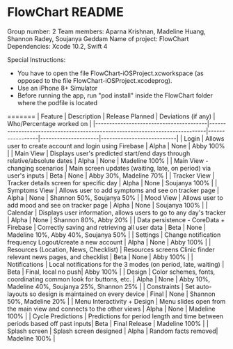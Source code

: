 # FlowChart README
Group number: 2
Team members: Aparna Krishnan, Madeline Huang, Shannon Radey, Soujanya Geddam
Name of project: FlowChart
Dependencies: Xcode 10.2, Swift 4

Special Instructions:
* You have to open the file FlowChart-iOSProject.xcworkspace (as opposed to the file
FlowChart-iOSProject.xcodeprog).
* Use an iPhone 8+ Simulator
* Before running the app, run "pod install" inside the FlowChart folder
where the podfile is located

=======
| Feature                                | Description                                                                 | Release Planned | Deviations (if any) | Who/Percentage worked on  |
|----------------------------------------|-----------------------------------------------------------------------------|-----------------|---------------------|---------------------------|
| Login                                  | Allows user to create account and login using Firebase                      | Alpha           | None                | Abby 100%                 |
| Main View                              | Displays user's predicted start/end days through relative/absolute dates    | Alpha           | None                | Madeline 100%             |
| Main View - changing scenarios         | Main screen updates (waiting, late, on period) via user's inputs            | Beta            | None                | Abby 30%, Madeline 70%    |
| Tracker View                           | Tracker details screen for specific day                                     | Alpha           | None                | Soujanya 100%             |
| Symptoms View                          | Allows user to add symptoms and see on tracker page                         | Alpha           | None                | Shannon 50%, Soujanya 50% |
| Mood View                              | Allows user to add mood and see on tracker page                             | Alpha           | None                | Soujanya 100%             |
| Calendar                               | Displays user information, allows users to go to any day's tracker          | Alpha           | None                | Shannon 80%, Abby 20%     |
| Data persistence - CoreData + Firebase | Correctly saving and retrieving all user data                               | Beta            | None                | Madeline 10%, Abby 40%, Soujanya 50% |
| Settings                               | Change notification frequency Logout/create a new account                   | Alpha           | None                | Abby 100%                 |
| Resources (Location, News, Checklist)  | Resources screens Clinic finder relevant news pages, and checklist          | Beta            | None                | Abby 100%                 |
| Notifications                          | Local notifications  for the 3 modes  (on period, late, waiting)            | Beta            | Final, local no push| Abby 100%                 |
| Design                                 | Color schemes, fonts,  coordinating common look for buttons, etc.           | Alpha           | None                | Abby 10%, Madeline 40%, Soujanya 25%, Shannon 25% |
| Constraints                            | Set auto-layouts so design is maintained on every device                    | Final           | None                | Shannon 50%, Madeline 20% |
| Menu Interactivity + Design            | Menu slides open from the main view and connects to the other views         | Alpha           | None                | Madeline 100%             |
| Cycle Predictions                      | Predictions for period length and time between periods based off past inputs| Beta            | Final Release       | Madeline 100%             |
| Splash screen                          | Splash screen designed                                                      | Alpha           | Random facts removed| Madeline 100%             |


